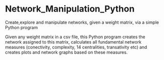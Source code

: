 # Network_Manipulation_Python
Create,explore and manipulate networks, given a weight matrix, via a simple Python program

Given any weight matrix in a csv file, this Python program creates the network assigned to this matrix, calculates all fundamental network measures (conectivity, complexity, 14 centralities, transativity etc) and creates plots and network graphs based on these measures.


